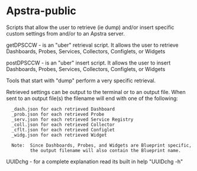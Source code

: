 # Apstra-public

Scripts that allow the user to retrieve (ie dump) and/or insert specific custom
settings from and/or to an Apstra server.

getDPSCCW - is an "uber" retrieval script. It allows the user to retrieve
            Dashboards, Probes, Services, Collectors, Configlets, or Widgets

postDPSCCW - is an "uber" insert script. It allows the user to insert Dashboards,
             Probes, Services, Collectors, Configlets, or Widgets

Tools that start with "dump" perform a very specific retrieval.

Retrieved settings can be output to the terminal or to an output file.  When
sent to an output file(s) the filename will end with one of the following:

      _dash.json for each retrieved Dashboard
      _prob.json for each retrieved Probe
      _serv.json for each retrieved Service Registry
      _coll.json for each retrieved Collector
      _cflt.json for each retrieved Configlet
      _widg.json for each retrieved Widget

      Note:  Since Dashboards, Probes, and Widgets are Blueprint specific,
             the output filename will also contain the Blueprint name.


UUIDchg - for a complete explanation read its built in help "UUIDchg -h"

